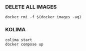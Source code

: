 
### DELETE ALL IMAGES
```
docker rmi -f $(docker images -aq)
```


### KOLIMA
```
colima start
docker compose up
```
